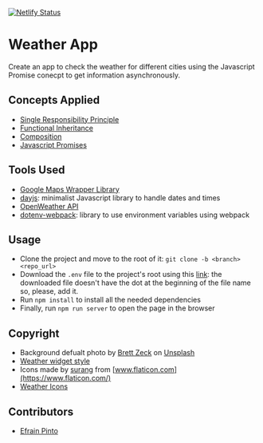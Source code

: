 [![Netlify Status](https://api.netlify.com/api/v1/badges/a9d5679a-8796-4e13-8eb0-aaaed51c8eca/deploy-status)](https://app.netlify.com/sites/el-weather/deploys)

# Weather App
Create an app to check the weather for different cities using the Javascript Promise conecpt to get information asynchronously.

## Concepts Applied
* [Single Responsibility Principle](https://medium.com/@cramirez92/s-o-l-i-d-the-first-5-priciples-of-object-oriented-design-with-javascript-790f6ac9b9fa)
* [Functional Inheritance](https://medium.com/javascript-scene/3-different-kinds-of-prototypal-inheritance-es6-edition-32d777fa16c9)
* [Composition](https://youtu.be/wfMtDGfHWpA)
* [Javascript Promises](https://github.com/getify/You-Dont-Know-JS/blob/2nd-ed/sync-async/ch3.md)

## Tools Used
* [Google Maps Wrapper Library](https://www.npmjs.com/package/google-maps)
* [dayjs](https://github.com/iamkun/dayjs): minimalist Javascript library to handle dates and times
* [OpenWeather API](https://openweathermap.org/)
* [dotenv-webpack](https://www.npmjs.com/package/dotenv-webpack): library to use environment variables using webpack

## Usage

- Clone the project and move to the root of it: `git clone -b <branch> <repo_url>`
- Download the `.env` file to the project's root using this [link](https://storage.cloud.google.com/weather-app/.env): the downloaded file doesn't have the dot at the beginning of the file name so, please, add it.
- Run `npm install` to install all the needed dependencies
- Finally, run `npm run server` to open the page in the browser

## Copyright
- Background defualt photo by [Brett Zeck](https://unsplash.com/@iambrettzeck?utm_source=unsplash&utm_medium=referral&utm_content=creditCopyText) on [Unsplash](https://unsplash.com/s/photos/world?utm_source=unsplash&utm_medium=referral&utm_content=creditCopyText)
- [Weather widget style](https://codepen.io/rahulgurujala/pen/WNbQQoa)
- Icons made by [surang](https://www.flaticon.com/authors/surang) from [www.flaticon.com](https://www.flaticon.com/)
- [Weather Icons](http://erikflowers.github.io/weather-icons/)

## Contributors

- [Efrain Pinto](https://github.com/efrapp)

